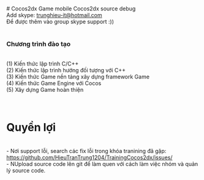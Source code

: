 </br># Cocos2dx
Game mobile Cocos2dx source debug 
</br>Add skype: trunghieu-it@hotmail.com 
</br>Để được thêm vào group skype support :))
</br>
</br><h3>Chương trình đào tạo</h3>
</br>(1) Kiến thức lập trình C/C++
</br>(2) Kiến thức lập trình hướng đối tượng với C++
</br>(3) Kiến thức Game nền tảng xây dựng framework Game
</br>(4) Kiến thức Game Engine với Cocos
</br>(5) Xây dựng Game hoàn thiện  
</br>
</br><h1>Quyền lợi</h1>
</br> - Nơi support lỗi, search các fix lỗi trong khóa tranining đã gặp: https://github.com/HieuTranTrung1204/TrainingCocos2dx/issues/
</br> - NUpload source code lên git để làm quen với cách làm việc nhóm và quản lý source code.
